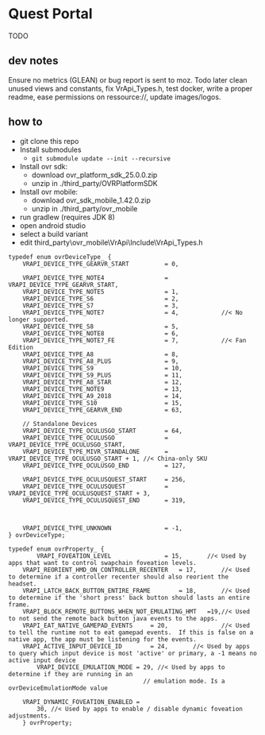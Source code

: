 # Quest Portal

TODO

## dev notes

Ensure no metrics (GLEAN) or bug report is sent to moz.
Todo later clean unused views and constants, fix VrApi_Types.h, test docker, write a proper readme, ease permissions on ressource://, update images/logos.

## how to

- git clone this repo
- Install submodules
  - `git submodule update --init --recursive`
- Install ovr sdk:
  - download ovr_platform_sdk_25.0.0.zip
  - unzip in ./third_party/OVRPlatformSDK
- Install ovr mobile:
  - download ovr_sdk_mobile_1.42.0.zip
  - unzip in ./third_party/ovr_mobile
- run gradlew (requires JDK 8)
- open android studio
- select a build variant
- edit third_party\ovr_mobile\VrApi\Include\VrApi_Types.h

```
typedef enum ovrDeviceType_ {
	VRAPI_DEVICE_TYPE_GEARVR_START			= 0,

	VRAPI_DEVICE_TYPE_NOTE4					= VRAPI_DEVICE_TYPE_GEARVR_START,
	VRAPI_DEVICE_TYPE_NOTE5					= 1,
	VRAPI_DEVICE_TYPE_S6					= 2,
	VRAPI_DEVICE_TYPE_S7					= 3,
	VRAPI_DEVICE_TYPE_NOTE7					= 4,			//< No longer supported.
	VRAPI_DEVICE_TYPE_S8					= 5,
	VRAPI_DEVICE_TYPE_NOTE8					= 6,
	VRAPI_DEVICE_TYPE_NOTE7_FE				= 7,			//< Fan Edition
	VRAPI_DEVICE_TYPE_A8					= 8,
	VRAPI_DEVICE_TYPE_A8_PLUS				= 9,
	VRAPI_DEVICE_TYPE_S9					= 10,
	VRAPI_DEVICE_TYPE_S9_PLUS				= 11,
	VRAPI_DEVICE_TYPE_A8_STAR 				= 12,
	VRAPI_DEVICE_TYPE_NOTE9           		= 13,
	VRAPI_DEVICE_TYPE_A9_2018				= 14,
	VRAPI_DEVICE_TYPE_S10					= 15,
	VRAPI_DEVICE_TYPE_GEARVR_END			= 63,

	// Standalone Devices
	VRAPI_DEVICE_TYPE_OCULUSGO_START		= 64,
	VRAPI_DEVICE_TYPE_OCULUSGO				= VRAPI_DEVICE_TYPE_OCULUSGO_START,
	VRAPI_DEVICE_TYPE_MIVR_STANDALONE		= VRAPI_DEVICE_TYPE_OCULUSGO_START + 1,	//< China-only SKU
	VRAPI_DEVICE_TYPE_OCULUSGO_END			= 127,

	VRAPI_DEVICE_TYPE_OCULUSQUEST_START		= 256,
	VRAPI_DEVICE_TYPE_OCULUSQUEST			= VRAPI_DEVICE_TYPE_OCULUSQUEST_START + 3,
	VRAPI_DEVICE_TYPE_OCULUSQUEST_END		= 319,



	VRAPI_DEVICE_TYPE_UNKNOWN				= -1,
} ovrDeviceType;
```

```
typedef enum ovrProperty_ {
        VRAPI_FOVEATION_LEVEL				= 15,		//< Used by apps that want to control swapchain foveation levels.
	VRAPI_REORIENT_HMD_ON_CONTROLLER_RECENTER	= 17,		//< Used to determine if a controller recenter should also reorient the headset.
	VRAPI_LATCH_BACK_BUTTON_ENTIRE_FRAME		= 18,		//< Used to determine if the 'short press' back button should lasts an entire frame.
	VRAPI_BLOCK_REMOTE_BUTTONS_WHEN_NOT_EMULATING_HMT	=19,//< Used to not send the remote back button java events to the apps.
	VRAPI_EAT_NATIVE_GAMEPAD_EVENTS		= 20,				//< Used to tell the runtime not to eat gamepad events.  If this is false on a native app, the app must be listening for the events.
	VRAPI_ACTIVE_INPUT_DEVICE_ID		= 24,		//< Used by apps to query which input device is most 'active' or primary, a -1 means no active input device
        VRAPI_DEVICE_EMULATION_MODE = 29, //< Used by apps to determine if they are running in an
                                      // emulation mode. Is a ovrDeviceEmulationMode value

    VRAPI_DYNAMIC_FOVEATION_ENABLED =
        30, //< Used by apps to enable / disable dynamic foveation adjustments.
    } ovrProperty;
```

